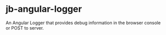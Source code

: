 # jb-angular-logger
An Angular Logger that provides debug information in the browser console or POST to server.
